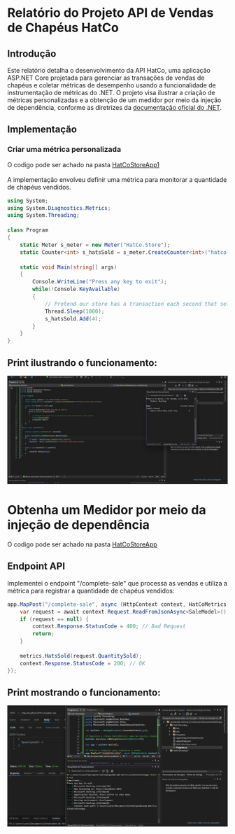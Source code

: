 # Relatório do Projeto API de Vendas de Chapéus HatCo

## Introdução

Este relatório detalha o desenvolvimento da API HatCo, uma aplicação ASP.NET Core projetada para gerenciar as transações de vendas de chapéus e coletar métricas de desempenho usando a funcionalidade de instrumentação de métricas do .NET. O projeto visa ilustrar a criação de métricas personalizadas e a obtenção de um medidor por meio da injeção de dependência, conforme as diretrizes da [documentação oficial do .NET](https://learn.microsoft.com/pt-br/dotnet/core/diagnostics/metrics-instrumentation).

## Implementação

### Criar uma métrica personalizada
O codigo pode ser achado na pasta <a href="https://github.com/CFFricks/ponderada-metricas/tree/main/HatCoStoreApp1" >HatCoStoreApp1</a>
<br> </br>
A implementação envolveu definir uma métrica para monitorar a quantidade de chapéus vendidos.

```csharp
using System;
using System.Diagnostics.Metrics;
using System.Threading;

class Program
{
    static Meter s_meter = new Meter("HatCo.Store");
    static Counter<int> s_hatsSold = s_meter.CreateCounter<int>("hatco.store.hats_sold");

    static void Main(string[] args)
    {
        Console.WriteLine("Press any key to exit");
        while(!Console.KeyAvailable)
        {
            // Pretend our store has a transaction each second that sells 4 hats
            Thread.Sleep(1000);
            s_hatsSold.Add(4);
        }
    }
}
```

## Print ilustrando o funcionamento:
<img src ="./assets/metricas.jpg">

# Obtenha um Medidor por meio da injeção de dependência
O codigo pode ser achado na pasta <a href="https://github.com/CFFricks/ponderada-metricas/tree/main/HatCoStoreApp" >HatCoStoreApp</a>

## Endpoint API
Implementei o endpoint "/complete-sale" que processa as vendas e utiliza a métrica para registrar a quantidade de chapéus vendidos:
```csharp
app.MapPost("/complete-sale", async (HttpContext context, HatCoMetrics metrics) => {
    var request = await context.Request.ReadFromJsonAsync<SaleModel>();
    if (request == null) {
        context.Response.StatusCode = 400; // Bad Request
        return;
    }

    metrics.HatsSold(request.QuantitySold);
    context.Response.StatusCode = 200; // OK
});
```
## Print mostrando o funcionamento:
<img src ="./assets/endpoint.jpg">

